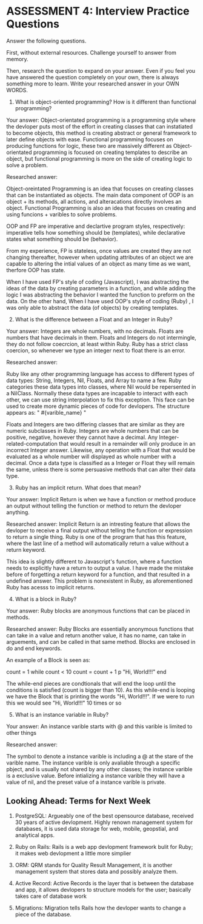 # ASSESSMENT 4: Interview Practice Questions

Answer the following questions.

First, without external resources. Challenge yourself to answer from memory.

Then, research the question to expand on your answer. Even if you feel you have answered the question completely on your own, there is always something more to learn. Write your researched answer in your OWN WORDS.

1. What is object-oriented programming? How is it different than functional programming?

Your answer: Object-orientated programming is a programming style where the devloper puts most of the effort in creating classes that can instatiated to become objects, this method is creating abstract or general framework to later define objects with ease. Functional programming focuses on producing functions for logic, these two are massively different as Object-orientated programming is focused on creating templates to describe an object, but functional programming is more on the side of creating logic to solve a problem. 

Researched answer:

Object-oreintated Programming is an idea that focuses on creating classes that can be instantiated as objects. The main data component of OOP is an object + its methods, all actions, and alteracations directly involves an object. Functional Programming is also an idea that focuses on creating and using funcions + varibles to solve problems. 

OOP and FP are imperative and declartive program styles, respectively: imperative tells how something should be (templates), while declarative states what something should be (behavior).

From my experience, FP is stateless, once values are created they are not changing thereafter, however when updating attributes of an object we are capable to altering the intial values of an object as many time as we want, therfore OOP has state. 

When I have used FP's style of coding (Javascript), I was abstracting the ideas of the data by creating parameters in a function, and while adding the logic I was abstracting the behavior I wanted the function to preform on the data. On the other hand, When I have used OOP's style of coding (Ruby) , I was only able to abstract the data (of objects) by creating templates.













2. What is the difference between a Float and an Integer in Ruby?

Your answer: Integers are whole numbers, with no decimals. Floats are numbers that have decimals in them. Floats and Integers do not intermingle, they do not follow coecrcion, at least within Ruby. Ruby has a strict class coercion, so whenever we type an integer next to float there is an error. 

Researched answer:

Ruby like any other programming language has access to different types of data types: String, Integers, Nil, Floats, and Array to name a few. Ruby categories these data types into classes, where Nil would be repersented in a NilClass. Normally these data types are incapable to interact with each other, we can use string interpolation to fix this exception. This face can be used to create more dynamic pieces of code for devlopers. The structure appears as: " #{varible_name} "

Floats and Integers are two differing classes that are similar as they are numeric subclasses in Ruby. Integers are whole numbers that can be positive, negative, however they cannot have a decimal. Any Integer-related-computation that would result in a remainder will only produce in an incorrect Integer answer. Likewise, any operation with a Float that would be evaluated as a whole number will displayed as whole number with a decimal. Once a data type is classified as a Integer or Float they will remain the same, unless there is some persuasive methods that can alter their data type. 















3. Ruby has an implicit return. What does that mean?

Your answer: Implicit Return is when we have a function or method produce an output without telling the function or method to return the devloper anything. 

Researched answer: 
Implicit Return is an intresting feature that allows the devloper to receive a final output without telling the function or expression to return a single thing. Ruby is one of the program that has this feature, where the last line of a method will automatically return a value without a return keyword.

This idea is slightly different to Javascript's function, where a function needs to explicitly have a return to output a value. I have made the mistake before of forgetting a return keyword for a function, and that resulted in a undefined answer. This problem is nonexistent in Ruby, as aforementioned Ruby has acesss to implicit returns. 










4. What is a block in Ruby?

Your answer: Ruby blocks are anonymous functions that can be placed in methods.

Researched answer:
Ruby Blocks are essentially anonymous functions that can take in a value and return another value, it has no name, can take in arguements, and can be called in that same method. Blocks are enclosed in do and end keywords. 

An example of a Block is seen as:

count = 1
while count < 10
count = count + 1
p "Hi, World!!!"
end

The while-end pieces are condtionals that will end the loop until the conditions is satisfied (count is bigger than 10). As this while-end is looping we have the Block that is printing the words "Hi, World!!!". If we were to run this we would see "Hi, World!!!" 10 times or so













5. What is an instance variable in Ruby?

<!-- I don't remember... -->
Your answer: An instance varible starts with @ and this varible is limited to other things 

Researched answer:

The symbol to denote a instance varible is including a @ at the stare of the varible name. The instance varible is only avaliable through a specific pbject, and is usually not shared by any other classes; the instance varible is a exclusive value. Before intializing a instance varible they will have a value of nil, and the preset value of a instance varible is private. 






## Looking Ahead: Terms for Next Week

1. PostgreSQL:
Argueably one of the best opensource database, received 30 years of active devlopment. Highly renown management system for databases, it is used data storage for web, mobile, geopstial, and analytical apps. 

2. Ruby on Rails:
Rails is a web app devlopment framework bulit for Ruby; it makes web devlopment a little more simplier

3. ORM:
QRM stands for Quality Result Management, it is another management system that stores data and possibly analyze them.

4. Active Record:
Active Records is the layer that is between the database and app, it allows devlopers to structure models for the user; basically takes care of database work 

5. Migrations:
Migration tells Rails how the devloper wants to change a piece of the database. 
